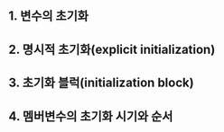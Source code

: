 ## 1. 변수의 초기화
## 2. 명시적 초기화(explicit initialization)
## 3. 초기화 블럭(initialization block)
## 4. 멤버변수의 초기화 시기와 순서